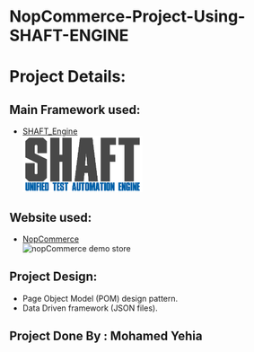 # NopCommerce-Project-Using-SHAFT-ENGINE
# Project Details:
## Main Framework used:
* [SHAFT_Engine](https://github.com/ShaftHQ/SHAFT_ENGINE) <br><img height="100" title="SHAFT_Engine" src="https://github.com/ShaftHQ/SHAFT_ENGINE/blob/main/src/main/resources/images/shaft.png">
## Website used:
* [NopCommerce](https://demo.nopcommerce.com/) <br><img alt="nopCommerce demo store" src="https://demo.nopcommerce.com/Themes/DefaultClean/Content/images/logo.png">
## Project Design:
* Page Object Model (POM) design pattern.
* Data Driven framework (JSON files).
## Project Done By : Mohamed Yehia
